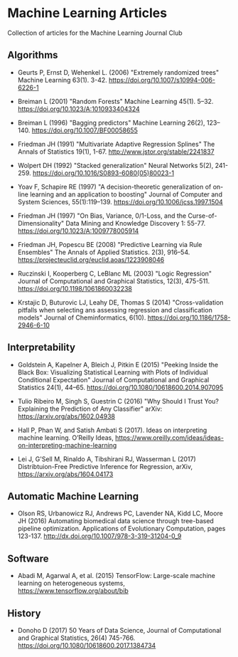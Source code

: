 # Machine Learning Articles
Collection of articles for the Machine Learning Journal Club

## Algorithms

* Geurts P, Ernst D, Wehenkel L. (2006) "Extremely randomized trees" Machine Learning 63(1). 3-42. https://doi.org/10.1007/s10994-006-6226-1

* Breiman L (2001) "Random Forests" Machine Learning 45(1). 5–32. https://doi.org/10.1023/A:1010933404324

* Breiman L (1996) "Bagging predictors" Machine Learning 26(2), 123–140.  https://doi.org/10.1007/BF00058655

* Friedman JH (1991) "Multivariate Adaptive Regression Splines" The Annals of Statistics 19(1), 1-67. http://www.jstor.org/stable/2241837

* Wolpert DH (1992) "Stacked generalization" Neural Networks 5(2), 241-259. https://doi.org/10.1016/S0893-6080(05)80023-1

* Yoav F, Schapire RE (1997) "A decision-theoretic generalization of on-line learning and an application to boosting" Journal of Computer and System Sciences, 55(1):119–139. https://doi.org/10.1006/jcss.1997.1504

* Friedman JH (1997) "On Bias, Variance, 0/1-Loss, and the Curse-of-Dimensionality" Data Mining and Knowledge Discovery  1: 55-77. https://doi.org/10.1023/A:1009778005914

* Friedman JH, Popescu BE (2008) "Predictive Learning via Rule Ensembles" The Annals of Applied Statistics.  2(3), 916–54. https://projecteuclid.org/euclid.aoas/1223908046

* Ruczinski I, Kooperberg C, LeBlanc ML (2003) "Logic Regression" Journal of Computational and Graphical Statistics, 12(3), 475-511. https://doi.org/10.1198/1061860032238

* Krstajic D, Buturovic LJ, Leahy DE, Thomas S (2014) "Cross-validation pitfalls when selecting ans assessing regression and classification models" Journal of Cheminformatics, 6(10). https://doi.org/10.1186/1758-2946-6-10


## Interpretability

* Goldstein A, Kapelner A, Bleich J, Pitkin E (2015) "Peeking Inside the Black Box: Visualizing Statistical Learning with Plots of Individual Conditional Expectation" Journal of Computational and Graphical Statistics 24(1), 44–65. https://doi.org/10.1080/10618600.2014.907095

* Tulio Ribeiro M, Singh S, Guestrin C (2016) "Why Should I Trust You? Explaining the Prediction of Any Classifier" arXiv: https://arxiv.org/abs/1602.04938

* Hall P, Phan W, and Satish Ambati S (2017). Ideas on interpreting machine learning. O’Reilly Ideas, https://www.oreilly.com/ideas/ideas-on-interpreting-machine-learning

* Lei J, G'Sell M, Rinaldo A, Tibshirani RJ, Wasserman L (2017) Distribtuion-Free Predictive Inference for Regression, arXiv, https://arxiv.org/abs/1604.04173


## Automatic Machine Learning

* Olson RS, Urbanowicz RJ, Andrews PC, Lavender NA, Kidd LC, Moore JH (2016) Automating biomedical data science through tree-based pipeline optimization. Applications of Evolutionary Computation, pages 123-137. http://dx.doi.org/10.1007/978-3-319-31204-0_9


## Software

* Abadi M, Agarwal A, et al. (2015) TensorFlow: Large-scale machine learning on heterogeneous systems,
https://www.tensorflow.org/about/bib

## History

* Donoho D (2017) 50 Years of Data Science, Journal of Computational and Graphical Statistics, 26(4) 745-766. https://doi.org/10.1080/10618600.2017.1384734
